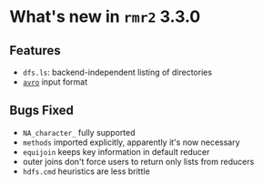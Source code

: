 # What's new in `rmr2` 3.3.0

## Features

* `dfs.ls`: backend-independent listing of directories
* [`avro`](avro.apache.org/) input format

## Bugs Fixed

* `NA_character_` fully supported
* `methods` imported explicitly, apparently it's now necessary
* `equijoin` keeps key information in default reducer
* outer joins don't force users to return only lists from reducers
* `hdfs.cmd` heuristics are less brittle
